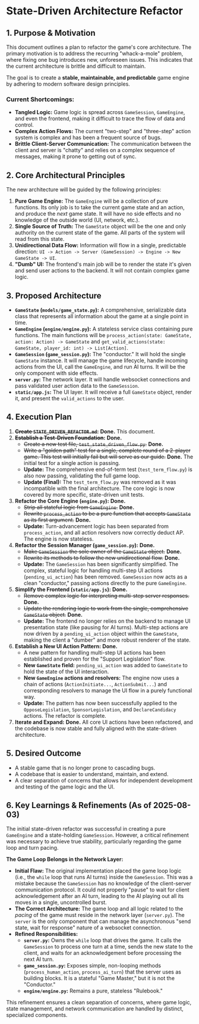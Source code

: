 # State-Driven Architecture Refactor

## 1. Purpose & Motivation

This document outlines a plan to refactor the game's core architecture. The primary motivation is to address the recurring "whack-a-mole" problem, where fixing one bug introduces new, unforeseen issues. This indicates that the current architecture is brittle and difficult to maintain.

The goal is to create a **stable, maintainable, and predictable** game engine by adhering to modern software design principles.

### Current Shortcomings:

*   **Tangled Logic:** Game logic is spread across `GameSession`, `GameEngine`, and even the frontend, making it difficult to trace the flow of data and control.
*   **Complex Action Flows:** The current "two-step" and "three-step" action system is complex and has been a frequent source of bugs.
*   **Brittle Client-Server Communication:** The communication between the client and server is "chatty" and relies on a complex sequence of messages, making it prone to getting out of sync.

## 2. Core Architectural Principles

The new architecture will be guided by the following principles:

1.  **Pure Game Engine:** The `GameEngine` will be a collection of pure functions. Its only job is to take the current game state and an action, and produce the *next* game state. It will have no side effects and no knowledge of the outside world (UI, network, etc.).
2.  **Single Source of Truth:** The `GameState` object will be the one and only authority on the current state of the game. All parts of the system will read from this state.
3.  **Unidirectional Data Flow:** Information will flow in a single, predictable direction: `UI -> Action -> Server (GameSession) -> Engine -> New GameState -> UI`.
4.  **"Dumb" UI:** The frontend's main job will be to render the state it's given and send user actions to the backend. It will not contain complex game logic.

## 3. Proposed Architecture

*   **`GameState` (`models/game_state.py`):** A comprehensive, serializable data class that represents all information about the game at a single point in time.
*   **`GameEngine` (`engine/engine.py`):** A stateless service class containing pure functions. The main functions will be `process_action(state: GameState, action: Action) -> GameState` and `get_valid_actions(state: GameState, player_id: int) -> List[Action]`.
*   **`GameSession` (`game_session.py`):** The "conductor." It will hold the single `GameState` instance. It will manage the game lifecycle, handle incoming actions from the UI, call the `GameEngine`, and run AI turns. It will be the only component with side effects.
*   **`server.py`:** The network layer. It will handle websocket connections and pass validated user action data to the `GameSession`.
*   **`static/app.js`:** The UI layer. It will receive a full `GameState` object, render it, and present the `valid_actions` to the user.

## 4. Execution Plan

1.  **~~Create `STATE_DRIVEN_REFACTOR.md`~~:** **Done.** This document.
2.  **~~Establish a Test-Driven Foundation~~:** **Done.**
    *   ~~Create a new test file, `test_state_driven_flow.py`.~~ **Done.**
    *   ~~Write a "golden path" test for a single, complete round of a 2-player game. This test will initially fail but will serve as our guide.~~ **Done.** The initial test for a single action is passing.
    *   **Update:** The comprehensive end-of-term test (`test_term_flow.py`) is also now passing, validating the full game loop.
    *   **Update (Final):** The `test_term_flow.py` was removed as it was incompatible with the final architecture. The core logic is now covered by more specific, state-driven unit tests.
3.  **Refactor the Core Engine (`engine.py`):** **Done.**
    *   ~~Strip all stateful logic from `GameEngine`.~~ **Done.**
    *   ~~Rewrite `process_action` to be a pure function that accepts `GameState` as its first argument.~~ **Done.**
    *   **Update:** Turn-advancement logic has been separated from `process_action`, and all action resolvers now correctly deduct AP. The engine is now stateless.
4.  **Refactor the Session Manager (`game_session.py`):** **Done.**
    *   ~~Make `GameSession` the sole owner of the `GameState` object.~~ **Done.**
    *   ~~Rewrite its methods to follow the new unidirectional flow.~~ **Done.**
    *   **Update:** The `GameSession` has been significantly simplified. The complex, stateful logic for handling multi-step UI actions (`pending_ui_action`) has been removed. `GameSession` now acts as a clean "conductor," passing actions directly to the pure `GameEngine`.
5.  **Simplify the Frontend (`static/app.js`):** **Done.**
    *   ~~Remove complex logic for interpreting multi-step server responses.~~ **Done.**
    *   ~~Update the rendering logic to work from the single, comprehensive `GameState` object.~~ **Done.**
    *   **Update:** The frontend no longer relies on the backend to manage UI presentation state (like pausing for AI turns). Multi-step actions are now driven by a `pending_ui_action` object within the `GameState`, making the client a "dumber" and more robust renderer of the state.
6.  **Establish a New UI Action Pattern:** **Done.**
    *   A new pattern for handling multi-step UI actions has been established and proven for the "Support Legislation" flow.
    *   **New `GameState` field:** `pending_ui_action` was added to `GameState` to hold the state of the UI interaction.
    *   **New `GameEngine` actions and resolvers:** The engine now uses a chain of actions (`ActionInitiate...`, `ActionSubmit...`) and corresponding resolvers to manage the UI flow in a purely functional way.
    *   **Update:** The pattern has now been successfully applied to the `OpposeLegislation`, `SponsorLegislation`, and `DeclareCandidacy` actions. The refactor is complete.
7.  **Iterate and Expand:** **Done.** All core UI actions have been refactored, and the codebase is now stable and fully aligned with the state-driven architecture.

## 5. Desired Outcome

*   A stable game that is no longer prone to cascading bugs.
*   A codebase that is easier to understand, maintain, and extend.
*   A clear separation of concerns that allows for independent development and testing of the game logic and the UI.

## 6. Key Learnings & Refinements (As of 2025-08-03)

The initial state-driven refactor was successful in creating a pure `GameEngine` and a state-holding `GameSession`. However, a critical refinement was necessary to achieve true stability, particularly regarding the game loop and turn pacing.

**The Game Loop Belongs in the Network Layer:**

-   **Initial Flaw:** The original implementation placed the game loop logic (i.e., the `while` loop that runs AI turns) inside the `GameSession`. This was a mistake because the `GameSession` has no knowledge of the client-server communication protocol. It could not properly "pause" to wait for client acknowledgement after an AI turn, leading to the AI playing out all its moves in a single, uncontrolled burst.
-   **The Correct Architecture:** The game loop and all logic related to the *pacing* of the game must reside in the network layer (`server.py`). The `server` is the only component that can manage the asynchronous "send state, wait for response" nature of a websocket connection.
-   **Refined Responsibilities:**
    -   **`server.py`:** Owns the `while` loop that drives the game. It calls the `GameSession` to process one turn at a time, sends the new state to the client, and waits for an acknowledgement before processing the next AI turn.
    -   **`game_session.py`:** Exposes simple, non-looping methods (`process_human_action`, `process_ai_turn`) that the server uses as building blocks. It is a stateful "Game Master," but it is not the "Conductor."
    -   **`engine/engine.py`:** Remains a pure, stateless "Rulebook."

This refinement ensures a clean separation of concerns, where game logic, state management, and network communication are handled by distinct, specialized components. 